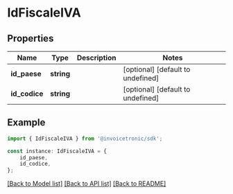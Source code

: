 # IdFiscaleIVA


## Properties

Name | Type | Description | Notes
------------ | ------------- | ------------- | -------------
**id_paese** | **string** |  | [optional] [default to undefined]
**id_codice** | **string** |  | [optional] [default to undefined]

## Example

```typescript
import { IdFiscaleIVA } from '@invoicetronic/sdk';

const instance: IdFiscaleIVA = {
    id_paese,
    id_codice,
};
```

[[Back to Model list]](../README.md#documentation-for-models) [[Back to API list]](../README.md#documentation-for-api-endpoints) [[Back to README]](../README.md)

